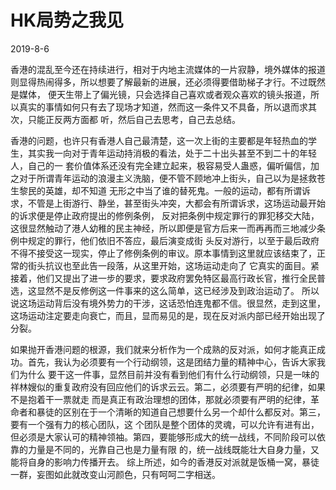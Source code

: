 # HK局势之我见
2019-8-6

香港的混乱至今还在持续进行，相对于内地主流媒体的一片寂静，境外媒体的报道则显得热闹得多，所以想要了解最新的进展，还必须得要借助梯子才行。不过既然是媒体，
便天生带上了偏光镜，只会选择自己喜欢或者观众喜欢的镜头报道，所以真实的事情如何只有去了现场才知道，然而这一条件又不具备，所以退而求其次，只能正反两方面都
听，然后自己去思考，自己去总结。

香港的问题，也许只有香港人自己最清楚，这一次上街的主要都是年轻热血的学生，其实我一向对于青年运动持消极的看法，处于二十出头甚至不到二十的年轻人，自己的一
套价值体系还没有完全建立起来，极容易受人蛊惑，偏听偏信，加之对于所谓青年运动的浪漫主义洗脑，便不管不顾地冲上街头，自己以为是拯救苍生黎民的英雄，却不知道
无形之中当了谁的替死鬼。一般的运动，都有所谓诉求，不管是上街游行、静坐，甚至街头冲突，大都会有所谓诉求，这场运动最开始的诉求便是停止政府提出的修例条例，
反对把条例中规定罪行的罪犯移交大陆，这很显然触动了港人幼稚的民主神经，所以即便是官方后来一而再再而三地减少条例中规定的罪行，他们依旧不答应，最后演变成街
头反对游行，以至于最后政府不得不接受这一现实，停止了修例条例的审议。原本事情到这里就应该结束了，正常的街头抗议也至此告一段落，从这里开始，这场运动走向了
它真实的面目。紧接着，他们又提出了进一步的要求，要求政府罢免特区最高行政长官，推行全民普选，这显然不是反修例这一件事来的这么简单，这已经涉及到政治运动了。
所以说这场运动背后没有境外势力的干涉，这话恐怕连鬼都不信。很显然，走到这里，这场运动注定要走向衰亡，而且，显而易见的是，现在反对派内部已经开始出现了分裂。

如果抛开香港问题的根源，我们就来分析作为一个成熟的反对派，如何才能真正成功。首先，我认为必须要有一个行动纲领，这是团结力量的精神中心，告诉大家我们为什么
要干这一件事，显然目前并没有看到他们有什么行动纲领，只是一味的祥林嫂似的重复政府没有回应他们的诉求云云。第二，必须要有严明的纪律，如果不是抱着干一票就走
而是真正有政治理想的团体，那就必须要有严明的纪律，革命者和暴徒的区别在于一个清晰的知道自己想要什么另一个却什么都反对。第三，要有一个强有力的核心团队，这
个团队是整个团体的灵魂，可以允许有进有出，但必须是大家认可的精神领袖。第四，要能够形成大的统一战线，不同阶段可以依靠的力量是不同的，光靠自己也是力量有限
的，统一战线既能壮大自身力量，又能将自身的影响力传播开去。
综上所述，如今的香港反对派就是饭桶一窝，暴徒一群，妄图如此就改变山河颜色，只有呵呵二字相送。
